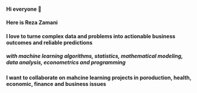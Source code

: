 #### Hi everyone 👋
#### Here is Reza Zamani
#### I love to turne complex data and problems into actionable business outcomes and reliable predictions 
##### with machine learning algorithms, statistics, mathematical modeling, data analysis, econometrics and programming
#### I want to collaborate on mahcine learning projects in poroduction, health, economic, finance and business issues 
